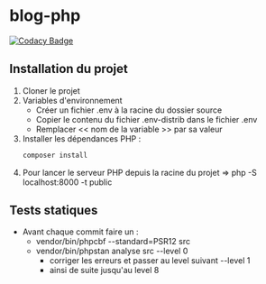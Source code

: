 ﻿# blog-php

[![Codacy Badge](https://api.codacy.com/project/badge/Grade/ed734bcf50f64a4cb8051a5477378ff1)](https://app.codacy.com/gh/genesis59/blog-php?utm_source=github.com&utm_medium=referral&utm_content=genesis59/blog-php&utm_campaign=Badge_Grade_Settings)




## Installation du projet

1. Cloner le projet
2. Variables d'environnement
   * Créer un fichier .env à la racine du dossier source
   * Copier le contenu du fichier .env-distrib dans le fichier .env
   * Remplacer << nom de la variable >> par sa valeur
3. Installer les dépendances PHP :
    ```bash
    composer install
    ```
4. Pour lancer le serveur PHP depuis la racine du projet => php -S localhost:8000 -t public

## Tests statiques

* Avant chaque commit faire un :
    * vendor/bin/phpcbf --standard=PSR12 src
    * vendor/bin/phpstan analyse src --level 0
        * corriger les erreurs et passer au level suivant --level 1
        * ainsi de suite jusqu'au level 8

